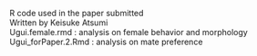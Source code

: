 R code used in the paper submitted  
Written by Keisuke Atsumi  
Ugui.female.rmd : analysis on female behavior and morphology  
Ugui_forPaper.2.Rmd : analysis on mate preference  
